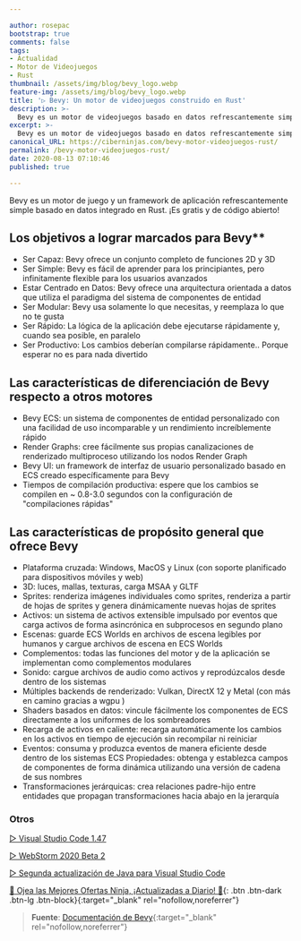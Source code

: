 ```yaml
---

author: rosepac
bootstrap: true
comments: false
tags:
- Actualidad
- Motor de Videojuegos
- Rust
thumbnail: /assets/img/blog/bevy_logo.webp
feature-img: /assets/img/blog/bevy_logo.webp
title: '▷ Bevy: Un motor de videojuegos construido en Rust'
description: >-
  Bevy es un motor de videojuegos basado en datos refrescantemente simple y construido en Rust. ¡Es gratis y de código abierto para siempre!
excerpt: >-
  Bevy es un motor de videojuegos basado en datos refrescantemente simple y construido en Rust. ¡Es gratis y de código abierto para siempre!
canonical_URL: https://ciberninjas.com/bevy-motor-videojuegos-rust/
permalink: /bevy-motor-videojuegos-rust/
date: 2020-08-13 07:10:46
published: true

---
```


Bevy es un motor de juego y un framework de aplicación refrescantemente simple basado en datos integrado en Rust. ¡Es gratis y de código abierto!

## Los objetivos a lograr marcados para Bevy**

- Ser Capaz: Bevy ofrece un conjunto completo de funciones 2D y 3D
- Ser Simple: Bevy es fácil de aprender para los principiantes, pero infinitamente flexible para los usuarios avanzados
- Estar Centrado en Datos: Bevy ofrece una arquitectura orientada a datos que utiliza el paradigma del sistema de componentes de entidad
- Ser Modular: Bevy usa solamente lo que necesitas, y reemplaza lo que no te gusta
- Ser Rápido: La lógica de la aplicación debe ejecutarse rápidamente y, cuando sea posible, en paralelo
- Ser Productivo: Los cambios deberían compilarse rápidamente.. Porque esperar no es para nada divertido

## **Las características de diferenciación de Bevy respecto a otros motores**

- Bevy ECS: un sistema de componentes de entidad personalizado con una facilidad de uso incomparable y un rendimiento increíblemente rápido
- Render Graphs: cree fácilmente sus propias canalizaciones de renderizado multiproceso utilizando los nodos Render Graph
- Bevy UI: un framework de interfaz de usuario personalizado basado en ECS creado específicamente para Bevy
- Tiempos de compilación productiva: espere que los cambios se compilen en ~ 0.8-3.0 segundos con la configuración de "compilaciones rápidas"

## **Las características de propósito general que ofrece Bevy**

- Plataforma cruzada: Windows, MacOS y Linux (con soporte planificado para dispositivos móviles y web)
- 3D: luces, mallas, texturas, carga MSAA y GLTF
- Sprites: renderiza imágenes individuales como sprites, renderiza a partir de hojas de sprites y genera dinámicamente nuevas hojas de sprites
- Activos: un sistema de activos extensible impulsado por eventos que carga activos de forma asincrónica en subprocesos en segundo plano
- Escenas: guarde ECS Worlds en archivos de escena legibles por humanos y cargue archivos de escena en ECS Worlds
- Complementos: todas las funciones del motor y de la aplicación se implementan como complementos modulares
- Sonido: cargue archivos de audio como activos y reprodúzcalos desde dentro de los sistemas
- Múltiples backends de renderizado: Vulkan, DirectX 12 y Metal (con más en camino gracias a wgpu )
- Shaders basados ​​en datos: vincule fácilmente los componentes de ECS directamente a los uniformes de los sombreadores
- Recarga de activos en caliente: recarga automáticamente los cambios en los activos en tiempo de ejecución sin recompilar ni reiniciar
- Eventos: consuma y produzca eventos de manera eficiente desde dentro de los sistemas ECS
Propiedades: obtenga y establezca campos de componentes de forma dinámica utilizando una versión de cadena de sus nombres
- Transformaciones jerárquicas: crea relaciones padre-hijo entre entidades que propagan transformaciones hacia abajo en la jerarquía

### Otros

[▷ Visual Studio Code 1.47](https://ciberninjas.com/visual-studio-code-1-47/)

[▷ WebStorm 2020 Beta 2](https://ciberninjas.com/webstorm-2020-2/)

[▷ Segunda actualización de Java para Visual Studio Code](https://ciberninjas.com/actualidad-java-visual-studio/)

[🎁 Ojea las Mejores Ofertas Ninja, ¡Actualizadas a Diario! 🛒](https://www.amazon.es/shop/cibercursos){: .btn .btn-dark .btn-lg .btn-block}{:target="_blank" rel="nofollow,noreferrer"}

> **Fuente**: [Documentación de Bevy](https://bevyengine.org/learn/book/introduction/){:target="_blank" rel="nofollow,noreferrer"}